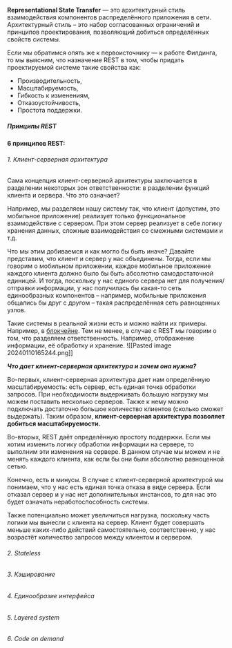**Representational State Transfer** — это архитектурный стиль взаимодействия компонентов распределённого приложения в сети. Архитектурный стиль – это набор согласованных ограничений и принципов проектирования, позволяющий добиться определённых свойств системы.

Если мы обратимся опять же к первоисточнику — к работе Филдинга, то мы выясним, что назначение REST в том, чтобы придать проектируемой системе такие свойства как: 
- Производительность,
- Масштабируемость,
- Гибкость к изменениям,
- Отказоустойчивость,
- Простота поддержки.
##### Принципы REST
**6 принципов REST:**  
###### 1. Клиент-серверная архитектура
Сама концепция клиент-серверной архитектуры заключается в разделении некоторых зон ответственности: в разделении функций клиента и сервера. Что это означает?  
  
Например, мы разделяем нашу систему так, что клиент (допустим, это мобильное приложение) реализует только функциональное взаимодействие с сервером. При этом сервер реализует в себе логику хранения данных, сложные взаимодействия со смежными системами и т.д.  
  
Что мы этим добиваемся и как могло бы быть иначе? Давайте представим, что клиент и сервер у нас объединены. Тогда, если мы говорим о мобильном приложении, каждое мобильное приложение каждого клиента должно было бы быть абсолютно самодостаточной единицей. И тогда, поскольку у нас единого сервера нет для получения/отправки информации, у нас получилась бы какая-то сеть единообразных компонентов – например, мобильные приложения общались бы друг с другом – такая распределённая сеть равноценных узлов.  
  
Такие системы в реальной жизни есть и можно найти их примеры. Например, в [блокчейне](https://ru.wikipedia.org/wiki/%D0%91%D0%BB%D0%BE%D0%BA%D1%87%D0%B5%D0%B9%D0%BD). Тем не менее, в случае с REST мы говорим о том, что разделяем ответственность. Например, отображение информации, её обработку и хранение.
![[Pasted image 20240110165244.png]]

**_Что дает клиент-серверная архитектура и зачем она нужна?_**  
  
Во-первых, клиент-серверная архитектура дает нам определённую масштабируемость: есть сервер, есть единая точка обработки запросов. При необходимости выдерживать большую нагрузку мы можем поставить несколько серверов. Также к нему можно подключать достаточно большое количество клиентов (сколько сможет выдержать). Таким образом, **клиент-серверная архитектура позволяет добиться масштабируемости.**  
  
Во-вторых, REST даёт определённую простоту поддержки. Если мы хотим изменить логику обработки информации на сервере, то выполним эти изменения на сервере. В данном случае мы можем и не менять каждого клиента, как если бы они были абсолютно равноценной сетью.  
  
Конечно, есть и минусы. В случае с клиент-серверной архитектурой мы понимаем, что у нас есть единая точка отказа в виде сервера. Если отказал сервер и у нас нет дополнительных инстансов, то для нас это будет означать неработоспособность системы.  
  
Также потенциально может увеличиться нагрузка, поскольку часть логики мы вынесли с клиента на сервер. Клиент будет совершать меньше каких-либо действий самостоятельно, соответственно, у нас возрастёт количество запросов между клиентом и сервером.
###### 2. Stateless
###### 3. Кэширование
###### 4. Единообразие интерфейса
###### 5. Layered system
###### 6. Code on demand

